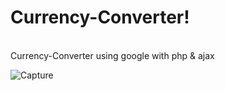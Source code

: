# Currency-Converter!
<br>
Currency-Converter using google with php & ajax
<br>

![Capture](https://user-images.githubusercontent.com/73610695/217136182-09e12e41-1914-4c23-a23e-3a0dad6b96a4.PNG)
